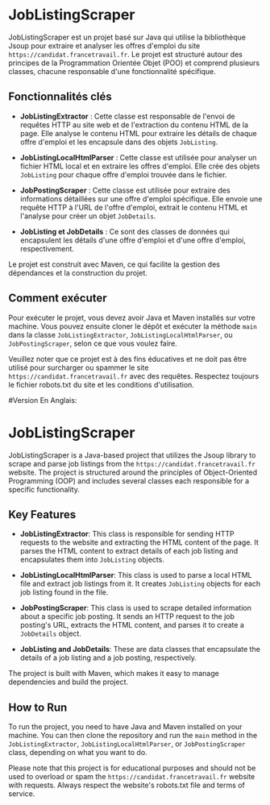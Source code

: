 # JobListingScraper

JobListingScraper est un projet basé sur Java qui utilise la bibliothèque Jsoup pour extraire et analyser les offres d'emploi du site `https://candidat.francetravail.fr`. Le projet est structuré autour des principes de la Programmation Orientée Objet (POO) et comprend plusieurs classes, chacune responsable d'une fonctionnalité spécifique.

## Fonctionnalités clés

- **JobListingExtractor** : Cette classe est responsable de l'envoi de requêtes HTTP au site web et de l'extraction du contenu HTML de la page. Elle analyse le contenu HTML pour extraire les détails de chaque offre d'emploi et les encapsule dans des objets `JobListing`.

- **JobListingLocalHtmlParser** : Cette classe est utilisée pour analyser un fichier HTML local et en extraire les offres d'emploi. Elle crée des objets `JobListing` pour chaque offre d'emploi trouvée dans le fichier.

- **JobPostingScraper** : Cette classe est utilisée pour extraire des informations détaillées sur une offre d'emploi spécifique. Elle envoie une requête HTTP à l'URL de l'offre d'emploi, extrait le contenu HTML et l'analyse pour créer un objet `JobDetails`.

- **JobListing et JobDetails** : Ce sont des classes de données qui encapsulent les détails d'une offre d'emploi et d'une offre d'emploi, respectivement.

Le projet est construit avec Maven, ce qui facilite la gestion des dépendances et la construction du projet.

## Comment exécuter

Pour exécuter le projet, vous devez avoir Java et Maven installés sur votre machine. Vous pouvez ensuite cloner le dépôt et exécuter la méthode `main` dans la classe `JobListingExtractor`, `JobListingLocalHtmlParser`, ou `JobPostingScraper`, selon ce que vous voulez faire.

Veuillez noter que ce projet est à des fins éducatives et ne doit pas être utilisé pour surcharger ou spammer le site `https://candidat.francetravail.fr` avec des requêtes. Respectez toujours le fichier robots.txt du site et les conditions d'utilisation.

#Version En Anglais:
# JobListingScraper

JobListingScraper is a Java-based project that utilizes the Jsoup library to scrape and parse job listings from the `https://candidat.francetravail.fr` website. The project is structured around the principles of Object-Oriented Programming (OOP) and includes several classes each responsible for a specific functionality.

## Key Features

- **JobListingExtractor**: This class is responsible for sending HTTP requests to the website and extracting the HTML content of the page. It parses the HTML content to extract details of each job listing and encapsulates them into `JobListing` objects.

- **JobListingLocalHtmlParser**: This class is used to parse a local HTML file and extract job listings from it. It creates `JobListing` objects for each job listing found in the file.

- **JobPostingScraper**: This class is used to scrape detailed information about a specific job posting. It sends an HTTP request to the job posting's URL, extracts the HTML content, and parses it to create a `JobDetails` object.

- **JobListing and JobDetails**: These are data classes that encapsulate the details of a job listing and a job posting, respectively.

The project is built with Maven, which makes it easy to manage dependencies and build the project.

## How to Run

To run the project, you need to have Java and Maven installed on your machine. You can then clone the repository and run the `main` method in the `JobListingExtractor`, `JobListingLocalHtmlParser`, or `JobPostingScraper` class, depending on what you want to do.

Please note that this project is for educational purposes and should not be used to overload or spam the `https://candidat.francetravail.fr` website with requests. Always respect the website's robots.txt file and terms of service.

